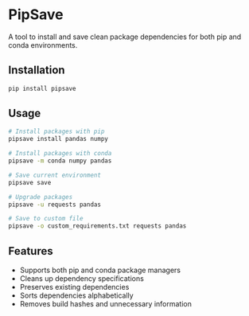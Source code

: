 # PipSave

A tool to install and save clean package dependencies for both pip and conda environments.

## Installation

```bash
pip install pipsave
```

## Usage
```bash
# Install packages with pip
pipsave install pandas numpy

# Install packages with conda
pipsave -m conda numpy pandas

# Save current environment
pipsave save

# Upgrade packages
pipsave -u requests pandas

# Save to custom file
pipsave -o custom_requirements.txt requests pandas
 ```

## Features
- Supports both pip and conda package managers
- Cleans up dependency specifications
- Preserves existing dependencies
- Sorts dependencies alphabetically
- Removes build hashes and unnecessary information
